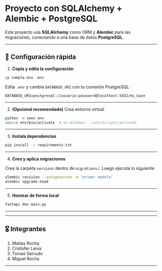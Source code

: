 # Proyecto con SQLAlchemy + Alembic + PostgreSQL

Este proyecto usa **SQLAlchemy** como ORM y **Alembic** para las migraciones, conectando a una base de datos **PostgreSQL**.

---

## 🔧 Configuración rápida

1. **Copia y edita la configuración**

```bash
cp sample.env .env
````

Edita `.env` y cambia `DATABASE_URI` con tu conexión PostgreSQL:

```
DATABASE_URI=postgresql://usuario:password@localhost:5432/mi_base
```

---

2. **(Opcional recomendado)** Crea entorno virtual

```bash
python -m venv env
source env/bin/activate  # en Windows: .\env\Scripts\activate
```

---

3. **Instala dependencias**

```bash
pip install -r requirements.txt
```

---

4. **Crea y aplica migraciones**

Crea la carpeta `versions` dentro de `migrations/`. Luego ejecuta lo siguiente:
```bash
alembic revision --autogenerate -m "primer modelo"
alembic upgrade head
```

---

5. **Hostear de forma local**

```bash
fastapi dev main.py
```
---
---
## 🎖️ Integrantes
1. Matias Rocha
2. Cristofer Leiva
3. Tomas Serrudo
4. Miguel Rocha
---

